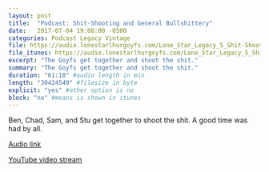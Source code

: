 ```yaml
---
layout: post
title:  "Podcast: Shit-Shooting and General Bullshittery"
date:   2017-07-04 19:08:00 -0500
categories: Podcast Legacy Vintage
file: https://audio.lonestarlhurgoyfs.com/Lone_Star_Legacy_5_Shit-Shooting_and_General_Bullshittery.mp3
file_itunes: https://audio.lonestarlhurgoyfs.com/Lone_Star_Legacy_5_Shit-Shooting_and_General_Bullshittery.mp3
excerpt: "The Goyfs get together and shoot the shit."
summary: "The Goyfs get together and shoot the shit."
duration: "61:18" #audio length in min
length: "30424549" #filesize in byte
explicit: "yes" #other option is no
block: "no" #means is shown in itunes
---
```


Ben, Chad, Sam, and Stu get together to shoot the shit. A good time was had by all.

[Audio link](https://audio.lonestarlhurgoyfs.com/Lone_Star_Legacy_5_Shit-Shooting_and_General_Bullshittery.mp3)

[YouTube video stream](https://www.youtube.com/watch?v=WAntsoFlBsk)